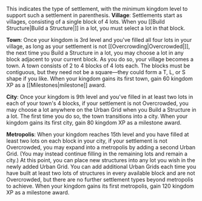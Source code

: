 This indicates the type of settlement, with the minimum kingdom level to support such a settlement in parenthesis. **Village**: Settlements start as villages, consisting of a single block of 4 lots. When you [[Build Structure|Build a Structure|]] in a lot, you must select a lot in that block.  
  
**Town**: Once your kingdom is 3rd level and you've filled all four lots in your village, as long as your settlement is not [[Overcrowding|Overcrowded|]], the next time you Build a Structure in a lot, you may choose a lot in any block adjacent to your current block. As you do so, your village becomes a town. A town consists of 2 to 4 blocks of 4 lots each. The blocks must be contiguous, but they need not be a square—they could form a T, L, or S shape if you like. When your kingdom gains its first town, gain 60 kingdom XP as a [[Milestones|milestone]] award.  
  
**City**: Once your kingdom is 9th level and you've filled in at least two lots in each of your town's 4 blocks, if your settlement is not Overcrowded, you may choose a lot anywhere on the Urban Grid when you Build a Structure in a lot. The first time you do so, the town transitions into a city. When your kingdom gains its first city, gain 80 kingdom XP as a milestone award.  
  
**Metropolis**: When your kingdom reaches 15th level and you have filled at least two lots on each block in your city, if your settlement is not Overcrowded, you may expand into a metropolis by adding a second Urban Grid. (You may instead continue filling in the remaining lots and remain a city.) At this point, you can place new structures into any lot you wish in the newly added Urban Grid. You can add additional Urban Grids each time you have built at least two lots of structures in every available block and are not Overcrowded, but there are no further settlement types beyond metropolis to achieve. When your kingdom gains its first metropolis, gain 120 kingdom XP as a milestone award.